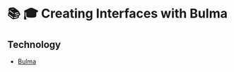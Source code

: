 # :books: :mortar_board: Creating Interfaces with Bulma

## Technology

- [Bulma](https://bulma.io/)

